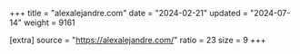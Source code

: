 +++
title = "alexalejandre.com"
date = "2024-02-21"
updated = "2024-07-14"
weight = 9161

[extra]
source = "https://alexalejandre.com/"
ratio = 23
size = 9
+++
